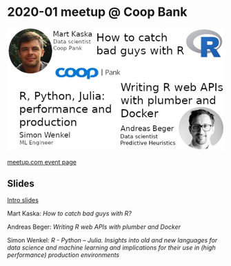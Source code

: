 2020-01 meetup @ Coop Bank
==========================

![Flyer](img/flyer.png)

[meetup.com event
page](https://www.meetup.com/r-tallinn/events/264212143/)

## Slides

[Intro slides](https://r-tallinn.github.io/2020-01-coop-pank/intro-slides/)

Mart Kaska: *How to catch bad guys with R?*

Andreas Beger: *Writing R web APIs with plumber and Docker*

Simon Wenkel: *R - Python – Julia. Insights into old and new languages for data science and machine learning and implications for their use in (high performance) production environments*



